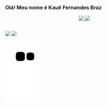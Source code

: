 ### Olá! Meu nome é Kauê Fernandes Braz

<div align="center">
  <a href="https://github.com/KaBrz23">
  <img height="180em" src="https://github-readme-stats.vercel.app/api?username=KaBrz23&show_icons=true&theme=dracula&include_all_commits=true&count_private=true"/>
  <img height="180em" src="https://github-readme-stats.vercel.app/api/top-langs/?username=KaBrz23&layout=compact&langs_count=7&theme=dracula"/>
</div>

  
  ##
 
<div> 
  <a href="https://instagram.com/kauefbraz_" target="_blank"><img src="https://img.shields.io/badge/-Instagram-%23E4405F?style=for-the-badge&logo=instagram&logoColor=white" target="_blank"></a>
  <a href="https://www.linkedin.com/in/Kaue-Fernandes-Braz-45875016a" target="_blank"><img src="https://img.shields.io/badge/-LinkedIn-%230077B5?style=for-the-badge&logo=linkedin&logoColor=white" target="_blank"></a> 
 
  ![Snake animation](https://github.com/rafaballerini/rafaballerini/blob/output/github-contribution-grid-snake.svg)
 
</div>

